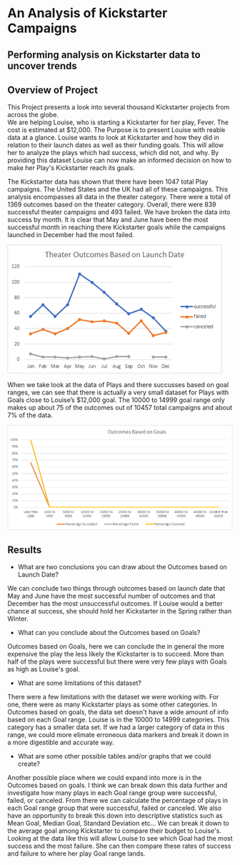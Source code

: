 # An Analysis of Kickstarter Campaigns
Performing analysis on Kickstarter data to uncover trends
---
## Overview of Project
This Project presents a look into several thousand Kickstarter projects from across the globe.    
We are helping Louise, who is starting a Kickstarter for her play, Fever. The cost is estimated at $12,000. 
The Purpose is to present Louise with reable data at a glance. Louise wants to look at Kickstarter and how they did in relation to their launch dates as well as their funding goals. This will allow her to analyze the plays which had success, which did not, and why. 
By providing this dataset Louise can now make an informed decision on how to make her Play's Kickstarter reach its goals. 

The Kickstarter data has shown that there have been 1047 total Play campaigns. The United States and the UK had all of these campaigns. 
This analysis encompasses all data in the theater category. There were a total of 1369 outcomes based on the theater category. Overall, there were 839 successful theater campaigns and 493 failed. We have broken the data into success by month. It is clear that May and June have been the most successful month in reaching there Kickstarter goals while the campaigns launched in December had the most failed.

![Theater Outcomes vs Launch Date, All](Theater_Outcomes_vs_Launch.png)

When we take look at the data of Plays and there succusses based on goal ranges, we can see that there is actually a very small dataset for Plays with Goals close to Louise’s $12,000 goal. 
The 10000 to 14999 goal range only makes up about 75 of the outcomes out of 10457 total campaigns and about 7% of the data. 

![Outcomes Based on Goals, All](Outcomes_Based_On_Goals.png)

## Results
- What are two conclusions you can draw about the Outcomes based on Launch Date?

We can conclude two things through outcomes based on launch date that May and June have the most successful number of outcomes and that December has the most unsuccessful outcomes. If Louise would a better chance at success, she should hold her Kickstarter in the Spring rather than Winter. 

- What can you conclude about the Outcomes based on Goals?

Outcomes based on Goals, here we can conclude the in general the more expensive the play the less likely the Kickstarter is to succeed. More than half of the plays were successful but there were very few plays with Goals as high as Louise's goal.
 
- What are some limitations of this dataset?

There were a few limitations with the dataset we were working with. For one, there were as many Kickstarter plays as some other categories. In Outcomes based on goals, the data set doesn't have a wide amount of info based on each Goal range. 
Louise is in the 10000 to 14999 categories. This category has a smaller data set. If we had a larger category of data in this range, we could more elimate erroneous data markers and break it down in a more digestible and accurate way. 

- What are some other possible tables and/or graphs that we could create?

Another possible place where we could expand into more is in the Outcomes based on goals.
I think we can break down this data further and investigate how many plays in each Goal range group were successful, failed, or canceled. 
From there we can calculate the percentage of plays in each Goal range group that were successful, failed or canceled. 
We also have an opportunity to break this down into descriptive statistics such as Mean Goal, Median Goal, Standard Deviation etc... We can break it down to the average goal among Kickstarter to compare their budget to Louise's.  
Looking at the data like this will allow Louise to see which Goal had the most success and the most failure. 
She can then compare these rates of success and failure to where her play Goal range lands.

